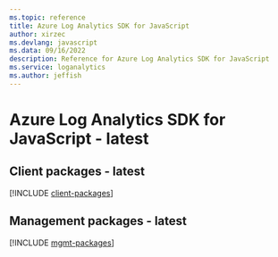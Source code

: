 ```yaml
---
ms.topic: reference
title: Azure Log Analytics SDK for JavaScript
author: xirzec
ms.devlang: javascript
ms.data: 09/16/2022
description: Reference for Azure Log Analytics SDK for JavaScript
ms.service: loganalytics
ms.author: jeffish
---
```

# Azure Log Analytics SDK for JavaScript - latest

## Client packages - latest
[!INCLUDE [client-packages](log-analytics-client-index.md)]
## Management packages - latest
[!INCLUDE [mgmt-packages](log-analytics-mgmt-index.md)]